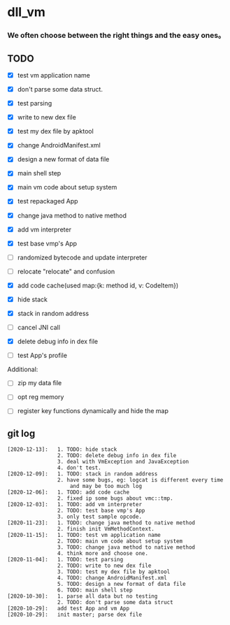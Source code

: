# dll_vm

### We often choose between the right things and the easy ones。

## TODO
  + [x] test vm application name
  + [x] don't parse some data struct.
  + [x] test parsing
  + [x] write to new dex file
  + [x] test my dex file by apktool
  + [x] change AndroidManifest.xml
  + [x] design a new format of data file
  + [x] main shell step
  + [x] main vm code about setup system
  + [x] test repackaged App
  + [x] change java method to native method
  + [x] add vm interpreter
  + [x] test base vmp's App
  + [ ] randomized bytecode and update interpreter
  + [ ] relocate "relocate" and confusion
  + [x] add code cache(used map:{k: method id, v: CodeItem})
  + [x] hide stack
  + [x] stack in random address
  + [ ] cancel JNI call
  + [x] delete debug info in dex file
  + [ ] test App's profile
  
  
  Additional:
  + [ ] zip my data file
  + [ ] opt reg memory
  + [ ] register key functions dynamically and hide the map
  

## git log
    [2020-12-13]:   1. TODO: hide stack
                    2. TODO: delete debug info in dex file
                    3. deal with VmException and JavaException
                    4. don't test.
    [2020-12-09]:   1. TODO: stack in random address
                    2. have some bugs, eg: logcat is different every time
                        and may be too much log
    [2020-12-06]:   1. TODO: add code cache
                    2. fixed ip some bugs about vmc::tmp.
    [2020-12-03]:   1. TODO: add vm interpreter
                    2. TODO: test base vmp's App
                    3. only test sample opcode.
    [2020-11-23]:   1. TODO: change java method to native method
                    2. finish init VmMethodContext.
    [2020-11-15]:   1. TODO: test vm application name
                    2. TODO: main vm code about setup system
                    3. TODO: change java method to native method
                    4. think more and choose one.
    [2020-11-04]:   1. TODO: test parsing
                    2. TODO: write to new dex file
                    3. TODO: test my dex file by apktool
                    4. TODO: change AndroidManifest.xml
                    5. TODO: design a new format of data file
                    6. TODO: main shell step
    [2020-10-30]:   1. parse all data but no testing 
                    2. TODO: don't parse some data struct
    [2020-10-29]:   add test App and vm App
    [2020-10-29]:   init master; parse dex file
